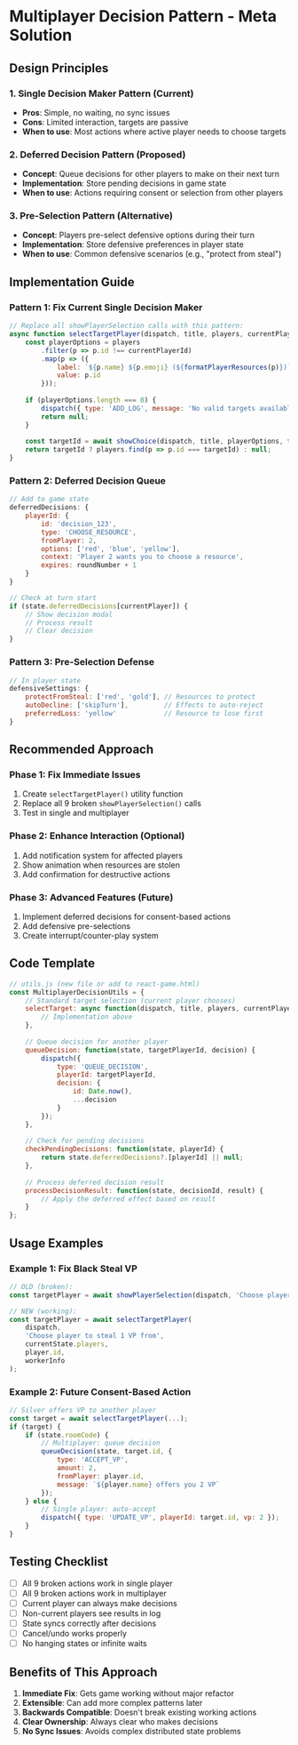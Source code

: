 # Multiplayer Decision Pattern - Meta Solution

## Design Principles

### 1. Single Decision Maker Pattern (Current)
- **Pros**: Simple, no waiting, no sync issues
- **Cons**: Limited interaction, targets are passive
- **When to use**: Most actions where active player needs to choose targets

### 2. Deferred Decision Pattern (Proposed)
- **Concept**: Queue decisions for other players to make on their next turn
- **Implementation**: Store pending decisions in game state
- **When to use**: Actions requiring consent or selection from other players

### 3. Pre-Selection Pattern (Alternative)
- **Concept**: Players pre-select defensive options during their turn
- **Implementation**: Store defensive preferences in player state
- **When to use**: Common defensive scenarios (e.g., "protect from steal")

## Implementation Guide

### Pattern 1: Fix Current Single Decision Maker
```javascript
// Replace all showPlayerSelection calls with this pattern:
async function selectTargetPlayer(dispatch, title, players, currentPlayerId, workerInfo = null) {
    const playerOptions = players
        .filter(p => p.id !== currentPlayerId)
        .map(p => ({
            label: `${p.name} ${p.emoji} (${formatPlayerResources(p)})`,
            value: p.id
        }));
    
    if (playerOptions.length === 0) {
        dispatch({ type: 'ADD_LOG', message: 'No valid targets available' });
        return null;
    }
    
    const targetId = await showChoice(dispatch, title, playerOptions, false, workerInfo);
    return targetId ? players.find(p => p.id === targetId) : null;
}
```

### Pattern 2: Deferred Decision Queue
```javascript
// Add to game state
deferredDecisions: {
    playerId: {
        id: 'decision_123',
        type: 'CHOOSE_RESOURCE',
        fromPlayer: 2,
        options: ['red', 'blue', 'yellow'],
        context: 'Player 2 wants you to choose a resource',
        expires: roundNumber + 1
    }
}

// Check at turn start
if (state.deferredDecisions[currentPlayer]) {
    // Show decision modal
    // Process result
    // Clear decision
}
```

### Pattern 3: Pre-Selection Defense
```javascript
// In player state
defensiveSettings: {
    protectFromSteal: ['red', 'gold'], // Resources to protect
    autoDecline: ['skipTurn'],         // Effects to auto-reject
    preferredLoss: 'yellow'            // Resource to lose first
}
```

## Recommended Approach

### Phase 1: Fix Immediate Issues
1. Create `selectTargetPlayer()` utility function
2. Replace all 9 broken `showPlayerSelection()` calls
3. Test in single and multiplayer

### Phase 2: Enhance Interaction (Optional)
1. Add notification system for affected players
2. Show animation when resources are stolen
3. Add confirmation for destructive actions

### Phase 3: Advanced Features (Future)
1. Implement deferred decisions for consent-based actions
2. Add defensive pre-selections
3. Create interrupt/counter-play system

## Code Template

```javascript
// utils.js (new file or add to react-game.html)
const MultiplayerDecisionUtils = {
    // Standard target selection (current player chooses)
    selectTarget: async function(dispatch, title, players, currentPlayerId, workerInfo) {
        // Implementation above
    },
    
    // Queue decision for another player
    queueDecision: function(state, targetPlayerId, decision) {
        dispatch({
            type: 'QUEUE_DECISION',
            playerId: targetPlayerId,
            decision: {
                id: Date.now(),
                ...decision
            }
        });
    },
    
    // Check for pending decisions
    checkPendingDecisions: function(state, playerId) {
        return state.deferredDecisions?.[playerId] || null;
    },
    
    // Process deferred decision result
    processDecisionResult: function(state, decisionId, result) {
        // Apply the deferred effect based on result
    }
};
```

## Usage Examples

### Example 1: Fix Black Steal VP
```javascript
// OLD (broken):
const targetPlayer = await showPlayerSelection(dispatch, 'Choose player to steal from', otherPlayers);

// NEW (working):
const targetPlayer = await selectTargetPlayer(
    dispatch, 
    'Choose player to steal 1 VP from', 
    currentState.players,
    player.id,
    workerInfo
);
```

### Example 2: Future Consent-Based Action
```javascript
// Silver offers VP to another player
const target = await selectTargetPlayer(...);
if (target) {
    if (state.roomCode) {
        // Multiplayer: queue decision
        queueDecision(state, target.id, {
            type: 'ACCEPT_VP',
            amount: 2,
            fromPlayer: player.id,
            message: `${player.name} offers you 2 VP`
        });
    } else {
        // Single player: auto-accept
        dispatch({ type: 'UPDATE_VP', playerId: target.id, vp: 2 });
    }
}
```

## Testing Checklist

- [ ] All 9 broken actions work in single player
- [ ] All 9 broken actions work in multiplayer
- [ ] Current player can always make decisions
- [ ] Non-current players see results in log
- [ ] State syncs correctly after decisions
- [ ] Cancel/undo works properly
- [ ] No hanging states or infinite waits

## Benefits of This Approach

1. **Immediate Fix**: Gets game working without major refactor
2. **Extensible**: Can add more complex patterns later
3. **Backwards Compatible**: Doesn't break existing working actions
4. **Clear Ownership**: Always clear who makes decisions
5. **No Sync Issues**: Avoids complex distributed state problems